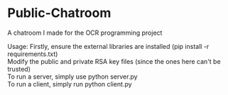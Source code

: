 # Public-Chatroom
A chatroom I made for the OCR programming project

Usage:
Firstly, ensure the external libraries are installed (pip install -r requirements.txt)\
Modify the public and private RSA key files (since the ones here can't be trusted)\
To run a server, simply use python server.py\
To run a client, simply run python client.py
